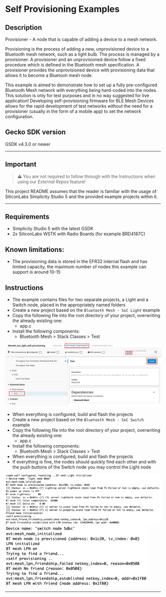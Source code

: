 # Self Provisioning Examples

## Description ##

Provisioner - A node that is capable of adding a device to a mesh network.

Provisioning is the process of adding a new, unprovisioned device to a Bluetooth mesh network, such as a light bulb. The process is managed by a provisioner. A provisioner and an unprovisioned device follow a fixed procedure which is defined in the Bluetooth mesh specification. A provisioner provides the unprovisioned device with provisioning data that allows it to become a Bluetooh mesh node.

This example is aimed to demonstrate how to set up a fully pre-configured Bluetooth Mesh network with everything being hard-coded into the nodes. This solution is only for test purposes and in no way suggested for live application! Developing self-provisioning firmware for BLE Mesh Devices allows for the rapid development of test networks without the need for a provisioner (usually in the form of a mobile app) to set the network configuration.

## Gecko SDK version ##

GSDK v4.3.0 or newer

---

## Important

> ⚠ You are not required to follow through with the Instructions when using our *External Repos* feature!

This project README assumes that the reader is familiar with the usage of SiliconLabs Simplicity Studio 5 and the provided example projects within it.

---

## Requirements

  - Simplicity Studio 5 with the latest GSDK
  - 2x SiliconLabs WSTK with Radio Boards (for example BRD4187C)

## Known limitations:

  - The provisioning data is stored in the EFR32 internal flash and has limited capacity, the maximum number of nodes this example can support is around 10-15 

## Instructions

  - The example contains files for two separate projects, a Light and a Switch node, placed in the appropriately named folders
  - Create a new project based on the ```Bluetooth Mesh - SoC Light``` example
  - Copy the following file into the root directory of your project, overwriting the already existing one:
    - app.c
  - Install the following components:
    - Bluetooth Mesh > Stack Classes > Test

  ![install_test](images/install_test.png)

  - When everything is configured, build and flash the projects
  - Create a new project based on the ```Bluetooth Mesh - SoC Switch``` example
  - Copy the following file into the root directory of your project, overwriting the already existing one:
    - app.c
  - Install the following components:
    - Bluetooth Mesh > Stack Classes > Test
  - When everything is configured, build and flash the projects
  - If everything is fine, the nodes should quickly find each other and with the push buttons of the Switch node you may control the Light node

  ![light_log](images/light_log.png)
  ![switch_log](images/switch_log.png)

---